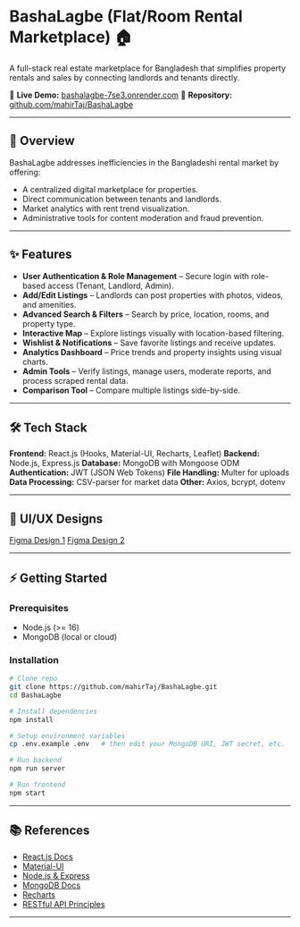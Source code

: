 # BashaLagbe (Flat/Room Rental Marketplace) 🏠

A full-stack real estate marketplace for Bangladesh that simplifies property rentals and sales by connecting landlords and tenants directly.

🚀 **Live Demo:** [bashalagbe-7se3.onrender.com](https://bashalagbe-7se3.onrender.com)
📂 **Repository:** [github.com/mahirTaj/BashaLagbe](https://github.com/mahirTaj/BashaLagbe)

---

## 📖 Overview

BashaLagbe addresses inefficiencies in the Bangladeshi rental market by offering:

* A centralized digital marketplace for properties.
* Direct communication between tenants and landlords.
* Market analytics with rent trend visualization.
* Administrative tools for content moderation and fraud prevention.

---

## ✨ Features

* **User Authentication & Role Management** – Secure login with role-based access (Tenant, Landlord, Admin).
* **Add/Edit Listings** – Landlords can post properties with photos, videos, and amenities.
* **Advanced Search & Filters** – Search by price, location, rooms, and property type.
* **Interactive Map** – Explore listings visually with location-based filtering.
* **Wishlist & Notifications** – Save favorite listings and receive updates.
* **Analytics Dashboard** – Price trends and property insights using visual charts.
* **Admin Tools** – Verify listings, manage users, moderate reports, and process scraped rental data.
* **Comparison Tool** – Compare multiple listings side-by-side.

---

## 🛠️ Tech Stack

**Frontend:** React.js (Hooks, Material-UI, Recharts, Leaflet)
**Backend:** Node.js, Express.js
**Database:** MongoDB with Mongoose ODM
**Authentication:** JWT (JSON Web Tokens)
**File Handling:** Multer for uploads
**Data Processing:** CSV-parser for market data
**Other:** Axios, bcrypt, dotenv

---

## 📸 UI/UX Designs

[Figma Design 1](https://www.figma.com/design/66VnZi1tbYJc9jHy9epj56)
[Figma Design 2](https://www.figma.com/design/ZUerpzYl53jCla8RjbvNtm)

---

## ⚡ Getting Started

### Prerequisites

* Node.js (>= 16)
* MongoDB (local or cloud)

### Installation

```bash
# Clone repo
git clone https://github.com/mahirTaj/BashaLagbe.git
cd BashaLagbe

# Install dependencies
npm install

# Setup environment variables
cp .env.example .env   # then edit your MongoDB URI, JWT secret, etc.

# Run backend
npm run server

# Run frontend
npm start
```

---


## 📚 References

* [React.js Docs](https://reactjs.org/docs/)
* [Material-UI](https://mui.com/)
* [Node.js & Express](https://expressjs.com/)
* [MongoDB Docs](https://docs.mongodb.com/)
* [Recharts](https://recharts.org/en-US/)
* [RESTful API Principles](https://restfulapi.net/)

---


